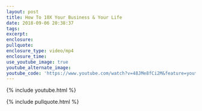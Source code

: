 ```yaml
---
layout: post
title: How To 10X Your Business & Your Life
date: 2018-09-06 20:38:37
tags:
excerpt:
enclosure:
pullquote:
enclosure_type: video/mp4
enclosure_time:
use_youtube_image: true
youtube_alternate_image:
youtube_code: 'https://www.youtube.com/watch?v=48JMe8fCi2M&feature=youtu.be'
---
```


{% include youtube.html %}

{% include pullquote.html %}